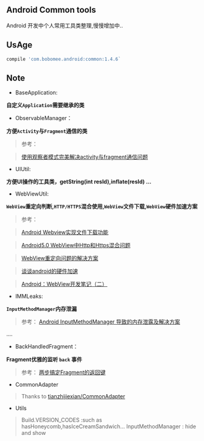 Android Common tools
--------------------
Android 开发中个人常用工具类整理,慢慢增加中..

UsAge
-----

```groovy
compile 'com.bobomee.android:common:1.4.6`
```


Note
----

- BaseApplication: 
 
 **自定义`Application`需要继承的类**

- ObservableManager：

**方便`Activity`与`Fragment`通信的类**

> 参考：

> [使用观察者模式完美解决activity与fragment通信问题](http://blog.csdn.net/wbwjx/article/details/51587887?locationNum=1&fps=1)

- UIUtil: 

**方便UI操作的工具类，getString(int resId),inflate(resId) ...**

- WebViewUtil:

**`WebView`重定向判断,`HTTP/HTTPS`混合使用,`WebView`文件下载,`WebView`硬件加速方案**

> 参考：

> [Android Webview实现文件下载功能](http://blog.csdn.net/fenglibing/article/details/6921160)

> [Android5.0 WebView中Http和Https混合问题](http://blog.csdn.net/luofen521/article/details/51783914)

> [WebView重定向问题的解决方案](http://blog.csdn.net/qq_33689414/article/details/51111691)

> [谈谈android的硬件加速](http://blog.csdn.net/fishmai/article/details/52398498)

> [Android：WebView开发笔记（二）](http://blog.alexwan1989.com/2016/01/21/Android%EF%BC%9AWebView%E5%BC%80%E5%8F%91%E7%AC%94%E8%AE%B0%EF%BC%88%E4%BA%8C%EF%BC%89/)

- IMMLeaks:

**`InputMethodManager`内存泄漏**

> 参考： [Android InputMethodManager 导致的内存泄露及解决方案](https://zhuanlan.zhihu.com/p/20828861?refer=zmywly8866)

....

- BackHandledFragment： 

**Fragment优雅的监听 `back` 事件**

> 参考： [两步搞定Fragment的返回键](http://www.jianshu.com/p/fff1ef649fc0)

- CommonAdapter

> Thanks to [tianzhijiexian/CommonAdapter](https://github.com/tianzhijiexian/CommonAdapter)

- Utils

> Build.VERSION_CODES :such as hasHoneycomb,hasIceCreamSandwich...
> InputMethodManager : hide and show